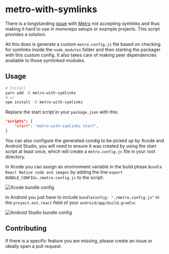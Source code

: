 # metro-with-symlinks

There is a longstanding [issue](https://github.com/facebook/metro/issues/1#issuecomment-386852670) with [Metro](https://github.com/facebook/metro) not accepting symlinks and thus making it hard to use in monorepo setups or example projects. This script provides a solution. 

All this does is generate a custom `metro.config.js` file based on checking for symlinks inside the `node_modules` folder and then starting the packager with this custom config. It also takes care of making peer dependencies available to those symlinked modules. 

## Usage

```bash
# Install
yarn add -D metro-with-symlinks
# or
npm install -D metro-with-symlinks
```

Replace the start script in your `package.json` with this: 

```json
"scripts": {
    "start": "metro-with-symlinks start",
}
```

You can also configure the generated condig to be picked up by Xcode and Android Studio, you will need to ensure it was created by using the start script at least once, which will create a `metro.config.js` file in your root directory. 

In Xcode you can assign an environment variable in the build phase `Bundle React Native code and images` by adding the line `export BUNDLE_CONFIG=./metro.config.js` to the script: 

![Xcode bundle config](https://raw.githubusercontent.com/MrLoh/metro-with-symlinks/master/assets/xcode_screenshot.png)

In Android you just have to include `bundleConfig: "./metro.config.js"` in the `project.ext.react` field of your `android/app/build.gradle`:

![Android Studio bundle config](https://github.com/MrLoh/metro-with-symlinks/raw/master/assets/androidstudio_screenshot.png)

## Contributing

If there is a specific feature you are missing, please create an issue or ideally open a pull request. 